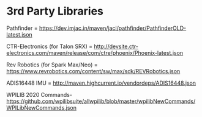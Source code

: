 # 3rd Party Libraries
Pathfinder = https://dev.imjac.in/maven/jaci/pathfinder/PathfinderOLD-latest.json

CTR-Electronics (for Talon SRX) = http://devsite.ctr-electronics.com/maven/release/com/ctre/phoenix/Phoenix-latest.json

Rev Robotics (for Spark Max/Neo) = https://www.revrobotics.com/content/sw/max/sdk/REVRobotics.json

ADIS16448 IMU = http://maven.highcurrent.io/vendordeps/ADIS16448.json

WPILIB 2020 Commands- https://github.com/wpilibsuite/allwpilib/blob/master/wpilibNewCommands/WPILibNewCommands.json
